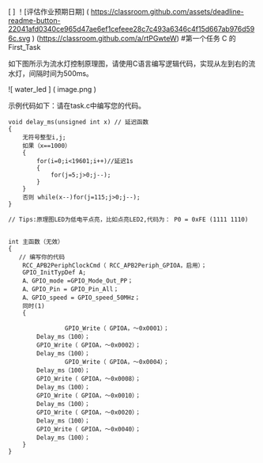 [ ] ！[评估作业预期日期] ( https://classroom.github.com/assets/deadline-readme-button-22041afd0340ce965d47ae6ef1cefeee28c7c493a6346c4f15d667ab976d596c.svg ) (https://classroom.github.com/a/rtPGwteW)
#第一个任务
C 的 First_Task

如下图所示为流水灯控制原理图，请使用C语言编写逻辑代码，实现从左到右的流水灯，间隔时间为500ms。

![ water_led ] ( image.png )

示例代码如下：请在task.c中编写您的代码。


````
void delay_ms(unsigned int x) // 延迟函数
{
    无符号整型i,j;
    如果（x==1000）
    {
        for(i=0;i<19601;i++)//延迟1s
        {
            for(j=5;j>0;j--);
        }
    }
    否则 while(x--)for(j=115;j>0;j--);
}

// Tips:原理图LED为低电平点亮，比如点亮LED2,代码为： P0 = 0xFE (1111 1110)


int 主函数（无效）
{
   // 编写你的代码
    RCC_APB2PeriphClockCmd（ RCC_APB2Periph_GPIOA，启用）；
    GPIO_InitTypDef A;
    A、GPIO_mode =GPIO_Mode_Out_PP；	  
	A、GPIO_Pin = GPIO_Pin_All；				
	A、GPIO_speed = GPIO_speed_50MHz；
	同时(1)
	{
        
                GPIO_Write（ GPIOA，〜0x0001）；
		Delay_ms（100）；				
		GPIO_Write（ GPIOA，〜0x0002）；	
		Delay_ms（100）；	
                GPIO_Write（ GPIOA，〜0x0004）；
		Delay_ms（100）；				
		GPIO_Write（ GPIOA，〜0x0008）；
		Delay_ms（100）；				
		GPIO_Write（ GPIOA，〜0x0010）；	
		Delay_ms（100）；				
		GPIO_Write（ GPIOA，〜0x0020）；	
		Delay_ms（100）；				
		GPIO_Write（ GPIOA，〜0x0040）；	
		Delay_ms（100）；
    }			
}
````

